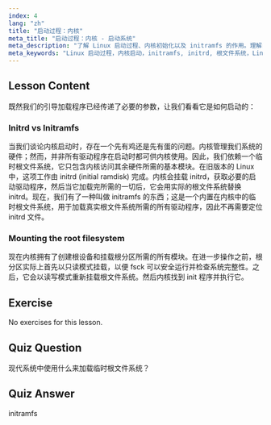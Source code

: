 ```yaml
---
index: 4
lang: "zh"
title: "启动过程：内核"
meta_title: "启动过程：内核 - 启动系统"
meta_description: "了解 Linux 启动过程、内核初始化以及 initramfs 的作用。理解内核如何挂载根文件系统。Linux 启动过程指南。"
meta_keywords: "Linux 启动过程，内核启动，initramfs, initrd, 根文件系统，Linux 教程，Linux 初学者，Linux 指南"
---
```


## Lesson Content

既然我们的引导加载程序已经传递了必要的参数，让我们看看它是如何启动的：

### Initrd vs Initramfs

当我们谈论内核启动时，存在一个先有鸡还是先有蛋的问题。内核管理我们系统的硬件；然而，并非所有驱动程序在启动时都可供内核使用。因此，我们依赖一个临时根文件系统，它只包含内核访问其余硬件所需的基本模块。在旧版本的 Linux 中，这项工作由 initrd (initial ramdisk) 完成。内核会挂载 initrd，获取必要的启动驱动程序，然后当它加载完所需的一切后，它会用实际的根文件系统替换 initrd。现在，我们有了一种叫做 initramfs 的东西；这是一个内置在内核中的临时根文件系统，用于加载真实根文件系统所需的所有驱动程序，因此不再需要定位 initrd 文件。

### Mounting the root filesystem

现在内核拥有了创建根设备和挂载根分区所需的所有模块。在进一步操作之前，根分区实际上首先以只读模式挂载，以便 fsck 可以安全运行并检查系统完整性。之后，它会以读写模式重新挂载根文件系统。然后内核找到 init 程序并执行它。

## Exercise

No exercises for this lesson.

## Quiz Question

现代系统中使用什么来加载临时根文件系统？

## Quiz Answer

initramfs

